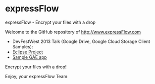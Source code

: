 expressFlow
===========

expressFlow - Encrypt your files with a drop

Welcome to the GitHub repository of http://www.expressFlow.com

- DevFestWest 2013 Talk (Google Drive, Google Cloud Storage Client Samples):
- [Eclipse Project](https://github.com/martinvasko/expressFlow/DevFestWest2013)
- [Sample GAE app](https://clouddropsample.appspot.com)

Encrypt your files with a drop!

Enjoy,
your expressFlow Team